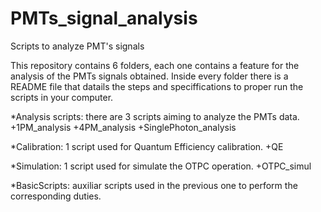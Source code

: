 # PMTs_signal_analysis

<p>Scripts to analyze PMT's signals</p>

<p>This repository contains 6 folders, each one contains a feature for the analysis of the PMTs signals obtained. Inside every folder there is a README file that datails the steps and speciffications to proper run the scripts in your computer.</p>

<p>
*Analysis scripts: there are 3 scripts aiming to analyze the PMTs data.
  +1PM_analysis
  +4PM_analysis
  +SinglePhoton_analysis
</p>

<p>
*Calibration: 1 script used for Quantum Efficiency calibration.
  +QE
</p>

<p>
*Simulation: 1 script used for simulate the OTPC operation.
  +OTPC_simul
</p>

<p>
*BasicScripts: auxiliar scripts used in the previous one to perform the corresponding duties.
</p>
